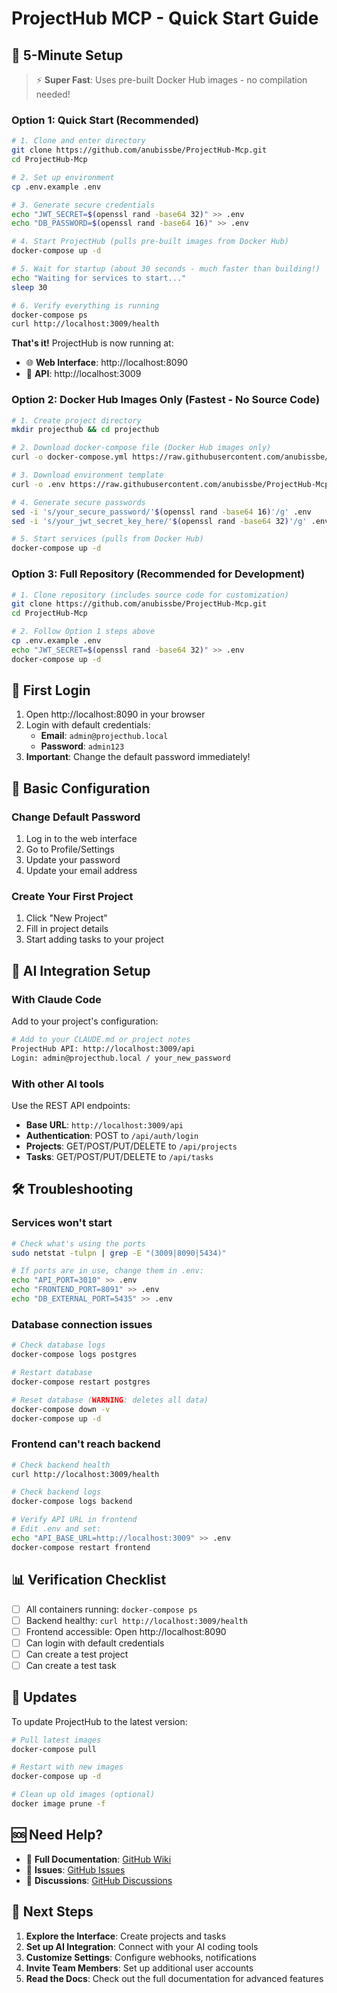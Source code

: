 # ProjectHub MCP - Quick Start Guide

## 🚀 5-Minute Setup

> ⚡ **Super Fast**: Uses pre-built Docker Hub images - no compilation needed!

### Option 1: Quick Start (Recommended)

```bash
# 1. Clone and enter directory
git clone https://github.com/anubissbe/ProjectHub-Mcp.git
cd ProjectHub-Mcp

# 2. Set up environment
cp .env.example .env

# 3. Generate secure credentials
echo "JWT_SECRET=$(openssl rand -base64 32)" >> .env
echo "DB_PASSWORD=$(openssl rand -base64 16)" >> .env

# 4. Start ProjectHub (pulls pre-built images from Docker Hub)
docker-compose up -d

# 5. Wait for startup (about 30 seconds - much faster than building!)
echo "Waiting for services to start..."
sleep 30

# 6. Verify everything is running
docker-compose ps
curl http://localhost:3009/health
```

**That's it!** ProjectHub is now running at:
- 🌐 **Web Interface**: http://localhost:8090
- 🔧 **API**: http://localhost:3009

### Option 2: Docker Hub Images Only (Fastest - No Source Code)

```bash
# 1. Create project directory
mkdir projecthub && cd projecthub

# 2. Download docker-compose file (Docker Hub images only)
curl -o docker-compose.yml https://raw.githubusercontent.com/anubissbe/ProjectHub-Mcp/main/docker-compose.dockerhub-only.yml

# 3. Download environment template
curl -o .env https://raw.githubusercontent.com/anubissbe/ProjectHub-Mcp/main/.env.example

# 4. Generate secure passwords
sed -i 's/your_secure_password/'$(openssl rand -base64 16)'/g' .env
sed -i 's/your_jwt_secret_key_here/'$(openssl rand -base64 32)'/g' .env

# 5. Start services (pulls from Docker Hub)
docker-compose up -d
```

### Option 3: Full Repository (Recommended for Development)

```bash
# 1. Clone repository (includes source code for customization)
git clone https://github.com/anubissbe/ProjectHub-Mcp.git
cd ProjectHub-Mcp

# 2. Follow Option 1 steps above
cp .env.example .env
echo "JWT_SECRET=$(openssl rand -base64 32)" >> .env
docker-compose up -d
```

## 🎯 First Login

1. Open http://localhost:8090 in your browser
2. Login with default credentials:
   - **Email**: `admin@projecthub.local`
   - **Password**: `admin123`
3. **Important**: Change the default password immediately!

## 🔧 Basic Configuration

### Change Default Password
1. Log in to the web interface
2. Go to Profile/Settings
3. Update your password
4. Update your email address

### Create Your First Project
1. Click "New Project" 
2. Fill in project details
3. Start adding tasks to your project

## 🔗 AI Integration Setup

### With Claude Code
Add to your project's configuration:
```bash
# Add to your CLAUDE.md or project notes
ProjectHub API: http://localhost:3009/api
Login: admin@projecthub.local / your_new_password
```

### With other AI tools
Use the REST API endpoints:
- **Base URL**: `http://localhost:3009/api`
- **Authentication**: POST to `/api/auth/login`
- **Projects**: GET/POST/PUT/DELETE to `/api/projects`
- **Tasks**: GET/POST/PUT/DELETE to `/api/tasks`

## 🛠️ Troubleshooting

### Services won't start
```bash
# Check what's using the ports
sudo netstat -tulpn | grep -E "(3009|8090|5434)"

# If ports are in use, change them in .env:
echo "API_PORT=3010" >> .env
echo "FRONTEND_PORT=8091" >> .env
echo "DB_EXTERNAL_PORT=5435" >> .env
```

### Database connection issues
```bash
# Check database logs
docker-compose logs postgres

# Restart database
docker-compose restart postgres

# Reset database (WARNING: deletes all data)
docker-compose down -v
docker-compose up -d
```

### Frontend can't reach backend
```bash
# Check backend health
curl http://localhost:3009/health

# Check backend logs
docker-compose logs backend

# Verify API URL in frontend
# Edit .env and set:
echo "API_BASE_URL=http://localhost:3009" >> .env
docker-compose restart frontend
```

## 📊 Verification Checklist

- [ ] All containers running: `docker-compose ps`
- [ ] Backend healthy: `curl http://localhost:3009/health`
- [ ] Frontend accessible: Open http://localhost:8090
- [ ] Can login with default credentials
- [ ] Can create a test project
- [ ] Can create a test task

## 🔄 Updates

To update ProjectHub to the latest version:

```bash
# Pull latest images
docker-compose pull

# Restart with new images
docker-compose up -d

# Clean up old images (optional)
docker image prune -f
```

## 🆘 Need Help?

- 📖 **Full Documentation**: [GitHub Wiki](https://github.com/anubissbe/ProjectHub-Mcp/wiki)
- 🐛 **Issues**: [GitHub Issues](https://github.com/anubissbe/ProjectHub-Mcp/issues)
- 💬 **Discussions**: [GitHub Discussions](https://github.com/anubissbe/ProjectHub-Mcp/discussions)

## 🎉 Next Steps

1. **Explore the Interface**: Create projects and tasks
2. **Set up AI Integration**: Connect with your AI coding tools
3. **Customize Settings**: Configure webhooks, notifications
4. **Invite Team Members**: Set up additional user accounts
5. **Read the Docs**: Check out the full documentation for advanced features